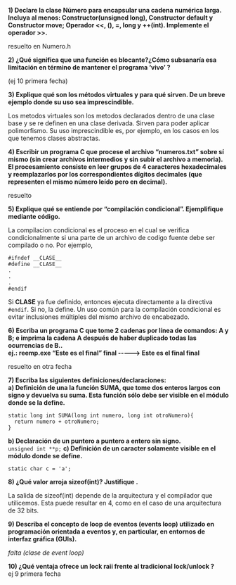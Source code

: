 **1) Declare la clase Número para encapsular una cadena numérica larga. Incluya al menos:   Constructor(unsigned long), Constructor default y Constructor move; Operador <<, (), =, long y ++(int). Implemente el operador >>.**

resuelto en Numero.h  

**2) ¿Qué significa que una función es blocante?¿Cómo subsanaría esa limitación en término de mantener el programa ‘vivo’ ?**  

(ej 10 primera fecha)  

**3) Explique qué son los métodos virtuales y para qué sirven. De un breve ejemplo donde su uso sea imprescindible.**  

Los metodos virtuales son los metodos declarados dentro de una clase base y se re definen en una clase derivada. Sirven para poder aplicar polimorfismo. Su uso imprescindible es, por ejemplo, en los casos en los que tenemos clases abstractas.

**4) Escribir un programa C que procese el archivo “numeros.txt” sobre sí mismo (sin crear archivos intermedios y sin subir el archivo a memoria). El procesamiento consiste en leer grupos de 4 caracteres hexadecimales y reemplazarlos por los correspondientes dígitos decimales (que representen el mismo número leído pero en decimal).**

resuelto

**5) Explique qué se entiende por “compilación condicional”. Ejemplifique mediante código.**  

La compilacion condicional es el proceso en el cual se verifica condicionalmente si una parte de un archivo de codigo fuente debe ser compilado o no.
Por ejemplo,
```
#ifndef __CLASE__
#define __CLASE__
.
.
.
#endif
```
Si __CLASE__ ya fue definido, entonces ejecuta directamente a la directiva ```#endif```. Si no, la define. Un uso común para la compilación condicional es evitar inclusiones múltiples del mismo archivo de encabezado.

**6) Escriba un programa C que tome 2 cadenas por línea de comandos: A y B; e imprima la cadena A después de haber duplicado todas las ocurrencias de B..**  
**ej.: reemp.exe “Este es el final” final -----> Este es el final final**

resuelto en otra fecha

**7) Escriba las siguientes definiciones/declaraciones:**  
  **a) Definición de una la función SUMA, que tome dos enteros largos con signo y devuelva su suma. Esta función sólo debe ser visible en el módulo donde se la define.**  
  ```
  static long int SUMA(long int numero, long int otroNumero){
    return numero + otroNumero;
  }
  ```
  **b) Declaración de un puntero a puntero a entero sin signo.**  
    ```
    unsigned int **p;
    ```
  **c) Definición de un caracter solamente visible en el módulo donde se define.**  
  ```
  static char c = 'a';
  ```

**8) ¿Qué valor arroja sizeof(int)? Justifique .**  

La salida de sizeof(int) depende de la arquitectura y el compilador que utilicemos. Esta puede resultar en 4, como en el caso de una arquitectura de 32 bits.

**9) Describa el concepto de loop de eventos (events loop) utilizado en programación orientada a eventos y, en particular, en entornos de interfaz gráfica (GUIs).**

*falta (clase de event loop)*

**10) ¿Qué ventaja ofrece un lock raii frente al tradicional lock/unlock ?**  
ej 9 primera fecha  
